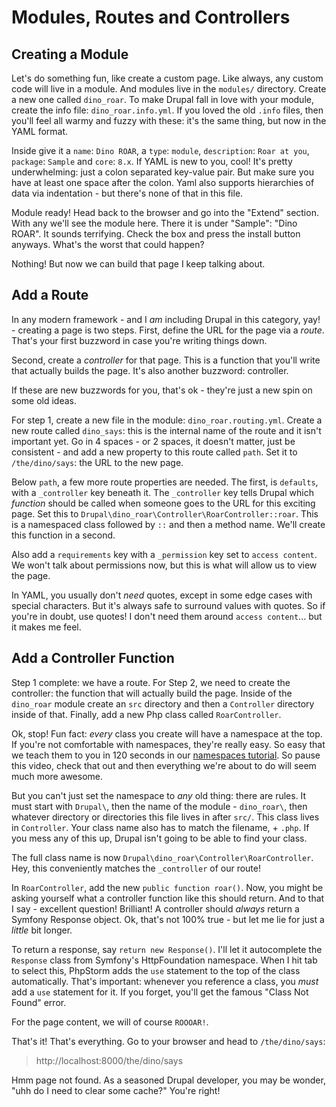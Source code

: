 # Modules, Routes and Controllers

## Creating a Module

Let's do something fun, like create a custom page. Like always, any custom code will
live in a module. And modules live in the `modules/` directory. Create a new one
called `dino_roar`. To make Drupal fall in love with your module, create the info
file: `dino_roar.info.yml`. If you loved the old `.info` files, then you'll feel
all warmy and fuzzy with these: it's the same thing, but now in the YAML format.

Inside give it a `name`: `Dino ROAR`, a `type`: `module`, `description`: `Roar at you`,
`package`: `Sample` and `core`: `8.x`. If YAML is new to you, cool! It's pretty
underwhelming: just a colon separated key-value pair. But make sure you have at least
one space after the colon. Yaml also supports hierarchies of data via indentation -
but there's none of that in this file.

Module ready! Head back to the browser and go into the "Extend" section. With any
we'll see the module here. There it is under "Sample": "Dino ROAR". It sounds terrifying.
Check the box and press the install button anyways. What's the worst that could
happen?

Nothing! But now we can build that page I keep talking about.

## Add a Route

In any modern framework - and I *am* including Drupal in this category, yay! - creating
a page is two steps. First, define the URL for the page via a *route*. That's your
first buzzword in case you're writing things down.

Second, create a *controller* for that page. This is a function that you'll write
that actually builds the page. It's also another buzzword: controller.

If these are new buzzwords for you, that's ok - they're just a new spin on some old
ideas.

For step 1, create a new file in the module: `dino_roar.routing.yml`. Create a new
route called `dino_says`: this is the internal name of the route and it isn't important
yet. Go in 4 spaces - or 2 spaces, it doesn't matter, just be consistent - and add
a new property to this route called `path`. Set it to `/the/dino/says`: the URL to
the new page.

Below `path`, a few more route properties are needed. The first, is `defaults`, with
a `_controller` key beneath it. The `_controller` key tells Drupal which *function*
should be called when someone goes to the URL for this exciting page. Set this to 
`Drupal\dino_roar\Controller\RoarController::roar`. This is a namespaced class followed
by `::` and then a method name. We'll create this function in a second.

Also add a `requirements` key with a `_permission` key set to `access content`. We
won't talk about permissions now, but this is what will allow us to view the page.

In YAML, you usually don't *need* quotes, except in some edge cases with special
characters. But it's always safe to surround values with quotes. So if you're in
doubt, use quotes! I don't need them around `access content`... but it makes me feel.

## Add a Controller Function

Step 1 complete: we have a route. For Step 2, we need to create the controller: the
function that will actually build the page. Inside of the `dino_roar` module create
an `src` directory and then a `Controller` directory inside of that. Finally, add
a new Php class called `RoarController`.

Ok, stop! Fun fact: *every* class you create will have a namespace at the top. If
you're not comfortable with namespaces, they're really easy. So easy that we teach
them to you in 120 seconds in our 
[namespaces tutorial](http://knpuniversity.com/screencast/php-namespaces-in-120-seconds).
So pause this video, check that out and then everything we're about to do will seem
much more awesome.

But you can't just set the namespace to *any* old thing: there are rules. It must
start with `Drupal\`, then the name of the module - `dino_roar\`, then whatever directory
or directories this file lives in after `src/`. This class lives in `Controller`.
Your class name also has to match the filename, + `.php`. If you mess any of this
up, Drupal isn't going to be able to find your class.

The full class name is now `Drupal\dino_roar\Controller\RoarController`. Hey, this
conveniently matches the `_controller` of our route!

In `RoarController`, add the new `public function roar()`. Now, you might be asking
yourself what a controller function like this should return. And to that I say -
excellent question! Brilliant! A controller should *always* return a Symfony Response
object. Ok, that's not 100% true - but let me lie for just a *little* bit longer.

To return a response, say `return new Response()`. I'll let it autocomplete the
`Response` class from Symfony's HttpFoundation namespace. When I hit tab to select this,
PhpStorm adds the `use` statement to the top of the class automatically. That's important:
whenever you reference a class, you *must* add a `use` statement for it. If you forget,
you'll get the famous "Class Not Found" error.

For the page content, we will of course `ROOOAR!`.

That's it! That's everything. Go to your browser and head to `/the/dino/says`:

> http://localhost:8000/the/dino/says

Hmm page not found. As a seasoned Drupal developer, you may be wonder, "uhh do I
need to clear some cache?" You're right!
